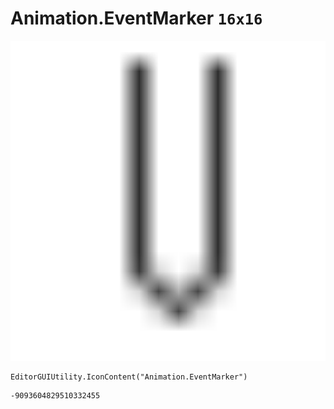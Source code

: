 # Animation.EventMarker `16x16`
<img src="/img/Animation.EventMarker.png" width=512 height=512>

``` CSharp
EditorGUIUtility.IconContent("Animation.EventMarker")
```
```
-9093604829510332455
```
